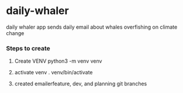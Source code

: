 # daily-whaler
daily whaler app sends daily email about whales overfishing on climate change

### Steps to create
1. Create VENV
python3 -m venv venv

2. activate venv
. venv/bin/activate                   

3. created emailerfeature, dev, and planning git branches

